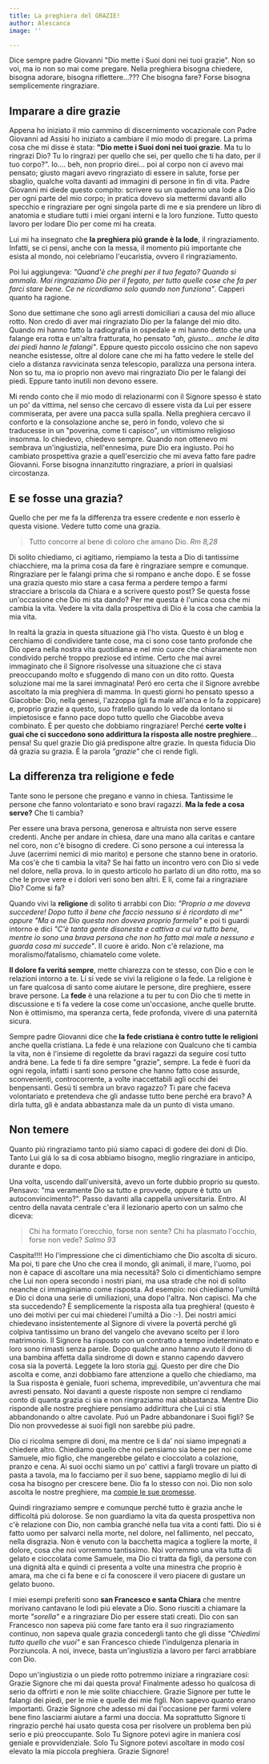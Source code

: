 ```yaml
---
title: La preghiera del GRAZIE!
author: Alescanca
image: ''

---
```

Dice sempre padre Giovanni "Dio mette i Suoi doni nei tuoi grazie". Non so voi, ma io non so mai come pregare. Nella preghiera bisogna chiedere, bisogna adorare, bisogna riflettere…??? Che bisogna fare? Forse bisogna semplicemente ringraziare.

## Imparare a dire grazie

Appena ho iniziato il mio cammino di discernimento vocazionale con Padre Giovanni ad Assisi ho iniziato a cambiare il mio modo di pregare. La prima cosa che mi disse è stata: **"Dio mette i Suoi doni nei tuoi grazie**. Ma tu lo ringrazi Dio? Tu lo ringrazi per quello che sei, per quello che ti ha dato, per il tuo corpo?".  Io…. beh, non proprio direi… poi al corpo non ci avevo mai pensato; giusto magari avevo ringraziato di essere in salute, forse per sbaglio, qualche volta davanti ad immagini di persone in fin di vita. Padre Giovanni mi diede questo compito: scrivere su un quaderno una lode a Dio per ogni parte del mio corpo; in pratica dovevo sia mettermi davanti allo specchio e ringraziare per ogni singola parte di me e sia prendere un libro di anatomia e studiare tutti i miei organi interni e la loro funzione. Tutto questo lavoro per lodare Dio per come mi ha creata. 

Lui mi ha insegnato che **la preghiera piú grande è la lode**, il ringraziamento. Infatti, se ci pensi, anche con la messa, il momento piú importante che esista al mondo, noi celebriamo l'eucaristia, ovvero il ringraziamento.

Poi lui aggiungeva: *"Quand'è che preghi per il tuo fegato? Quando si ammala. Mai ringraziamo Dio per il fegato, per tutto quelle cose che fa per farci stare bene. Ce ne ricordiamo solo quando non funziona"*. Capperi quanto ha ragione.

Sono due settimane che sono agli arresti domiciliari a causa del mio alluce rotto. Non credo di aver mai ringraziato Dio per la falange del mio dito. Quando mi hanno fatto la radiografia in ospedale e mi hanno detto che una falange era rotta e un'altra fratturata, ho pensato *"ah, giusto… anche le dita dei piedi hanno le falangi"*. Eppure questo piccolo ossicino che non sapevo neanche esistesse, oltre al dolore cane che mi ha fatto vedere le stelle del cielo a distanza ravvicinata senza telescopio, paralizza una persona intera. Non so tu, ma io proprio non avevo mai ringraziato Dio per le falangi dei piedi. Eppure tanto inutili non devono essere.


Mi rendo conto che il mio modo di relazionarmi con il Signore spesso è stato un po' da vittima, nel senso che cercavo di essere vista da Lui per essere commiserata, per avere una pacca sulla spalla. Nella preghiera cercavo il conforto e la consolazione anche se, peró in fondo, volevo che si traducesse in un "poverina, come ti capisco", un vittimismo religioso insomma. Io chiedevo, chiedevo sempre. Quando non ottenevo mi sembrava un'ingiustizia, nell'ennesima, pure Dio era ingiusto. Poi ho cambiato prospettiva grazie a quell'esercizio che mi aveva fatto fare padre Giovanni. Forse bisogna innanzitutto ringraziare, a priori in qualsiasi circostanza.


## E se fosse una grazia?

Quello che per me fa la differenza tra essere credente e non esserlo è questa visione. Vedere tutto come una grazia.

> Tutto concorre al bene di coloro che amano Dio. <cite>Rm 8,28</cite>

Di solito chiediamo, ci agitiamo, riempiamo la testa a Dio di tantissime chiacchiere, ma la prima cosa da fare è ringraziare sempre e comunque. Ringraziare per le falangi prima che si rompano e anche dopo. E se fosse una grazia questo mio stare a casa ferma a perdere tempo a farmi stracciare a briscola da Chiara e a scrivere questo post? Se questa fosse un'occasione che Dio mi sta dando? Per me questa è l'unica cosa che mi cambia la vita. Vedere la vita dalla prospettiva di Dio è la cosa che cambia la mia vita. 

In realtá la grazia in questa situazione giá l'ho vista. Questo è un blog e cerchiamo di condividere tante cose, ma ci sono cose tanto profonde che Dio opera nella nostra vita quotidiana e nel mio cuore che chiaramente non condivido perché troppo preziose ed intime. Certo che mai avrei immaginato che il Signore risolvesse una situazione che ci stava preoccupando molto e sfuggendo di mano con un dito rotto. Questa soluzione mai me la sarei immaginata! Peró ero certa che il Signore avrebbe ascoltato la mia preghiera di mamma. In questi giorni ho pensato spesso a Giacobbe: Dio, nella genesi, l'azzoppa (gli fa male all'anca e lo fa zoppicare) e, proprio grazie a questo, suo fratello quando lo vede da lontano si impietosisce e fanno pace dopo tutto quello che Giacobbe aveva combinato. È per questo che dobbiamo ringraziare! Perché **certe volte i guai che ci succedono sono addirittura la risposta alle nostre preghiere**… pensa! Su quel grazie Dio giá predispone altre grazie. In questa fiducia Dio dá grazia su grazia. È la parola *"grazie"* che ci rende figli. 


## La differenza tra religione e fede

Tante sono le persone che pregano e vanno in chiesa. Tantissime le persone che fanno volontariato e sono bravi ragazzi. **Ma la fede a cosa serve?** Che ti cambia?

Per essere una brava persona, generosa e altruista non serve essere credenti. Anche per andare in chiesa, dare una mano alla caritas e cantare nel coro, non c'è bisogno di credere. Ci sono persone a cui interessa la Juve  (acerrimi nemici di mio marito) e persone che stanno bene in oratorio. Ma cos'è che ti cambia la vita?
Se hai fatto un incontro vero con Dio si vede nel dolore, nella prova. Io in questo articolo ho parlato di un dito rotto, ma so che le prove vere e i dolori veri sono ben altri. E lí, come fai a ringraziare Dio? Come si fa? 

Quando vivi la **religione** di solito ti arrabbi con Dio: *"Proprio a me doveva succedere! Dopo tutto il bene che faccio nessuno si è ricordato di me" oppure "Ma a me Dio questa non doveva proprio farmela"* e poi ti guardi intorno e dici *"C'è tanta gente disonesta e cattiva a cui va tutto bene, mentre io sono una brava persona che non ho fatto mai male a nessuno e guarda cosa mi succede"*. Il cuore è arido. Non c'è relazione, ma moralismo/fatalismo, chiamatelo come volete.

**Il dolore fa veritá sempre**, mette chiarezza con te stesso, con Dio e con le relazioni intorno a te. Lí si vede se vivi la religione o la fede. La religione è un fare qualcosa di santo come aiutare le persone, dire preghiere, essere brave persone. La **fede** è una relazione a tu per tu con Dio che ti mette in discussione e ti fa vedere la cose come un'occasione, anche quelle brutte. Non è ottimismo, ma speranza certa, fede profonda, vivere di una paternitá sicura.

Sempre padre Giovanni dice che **la fede cristiana è contro tutte le religioni** anche quella cristiana. La fede è una relazione con Qualcuno che ti cambia la vita, non è l'insieme di regolette da bravi ragazzi da seguire cosí tutto andrá bene.  La fede ti fa dire sempre "grazie", sempre. La fede è fuori da ogni regola, infatti i santi sono persone che hanno fatto cose assurde, sconvenienti, controcorrente, a volte inaccettabili agli occhi dei benpensanti. Gesú ti sembra un bravo ragazzo? Ti pare che faceva volontariato e pretendeva che gli andasse tutto bene perché era bravo? A dirla tutta, gli è andata abbastanza male da un punto di vista umano. 

## Non temere

Quanto piú ringraziamo tanto piú siamo capaci di godere dei doni di Dio. Tanto Lui giá lo sa di cosa abbiamo bisogno, meglio ringraziare in anticipo, durante e dopo.
 
Una volta, uscendo dall'universitá, avevo un forte dubbio proprio su questo. Pensavo: "ma veramente Dio sa tutto e provvede, oppure è tutto un autoconvincimento?". Passo davanti alla cappella universitaria. Entro. Al centro della navata centrale c'era il lezionario aperto con un salmo che diceva: 

> Chi ha formato l'orecchio, forse non sente?  Chi ha plasmato l'occhio, forse non vede? <cite>Salmo 93 </cite>


Caspita!!!! Ho l'impressione che ci dimentichiamo che Dio ascolta di sicuro. Ma poi, ti pare che Uno che crea il mondo, gli animali, il mare, l'uomo, poi non è capace di ascoltare una mia necessitá? Solo ci dimentichiamo sempre che Lui non opera secondo i nostri piani, ma usa strade che noi di solito neanche ci immaginiamo come risposta. Ad esempio: noi chiediamo l'umiltá e Dio ci dona una serie di umiliazioni, una dopo l'altra. Non capisci. Ma che sta succedendo? È semplicemente la risposta alla tua preghiera! (questo è uno dei motivi per cui mai chiederei l'umiltá a Dio :-). Dei nostri amici chiedevano insistentemente al Signore di vivere la povertá perché gli colpiva tantissimo un brano del vangelo che avevano scelto per il loro matrimonio. Il Signore ha risposto con un contratto a tempo indeterminato e loro sono rimasti senza parole. Dopo qualche anno hanno avuto il dono di una bambina affetta dalla sindrome di down e stanno capendo davvero cosa sia la povertá. Leggete la loro storia [qui](https://cromosoma21.5p2p.it/vieni-e-seguimi/). 
Questo per dire che Dio ascolta e come, anzi dobbiamo fare attenzione a quello che chiediamo, ma la Sua risposta è geniale, fuori schema, imprevedibile, un'avventura che mai avresti pensato. Noi davanti a queste risposte non sempre ci rendiamo conto di quanta grazia ci sia e non ringraziamo mai abbastanza. Mentre Dio risponde alle nostre preghiere pensiamo addirittura che Lui ci stia abbandonando o altre cavolate. Puó un Padre abbandonare i Suoi figli? Se Dio non provvedesse ai suoi figli non sarebbe piú padre.
 
Dio ci ricolma sempre di doni, ma mentre ce li da' noi siamo impegnati a chiedere altro. Chiediamo quello che noi pensiamo sia bene per noi come Samuele, mio figlio, che mangerebbe gelato e cioccolato a colazione, pranzo e cena. Ai suoi occhi siamo un po' cattivi a fargli trovare un piatto di pasta a tavola, ma lo facciamo per il suo bene, sappiamo meglio di lui di cosa ha bisogno per crescere bene. Dio fa lo stesso con noi. Dio non solo ascolta le nostre preghiere, ma [compie le sue promesse](https://5p2p.it/dio-compie-le-sue-promesse-su-di-te).

Quindi ringraziamo sempre e comunque perché tutto è grazia anche le difficoltá piú dolorose. Se non guardiamo la vita da questa prospettiva non c'è relazione con Dio, non cambia granché nella tua vita a conti fatti. Dio si è fatto uomo per salvarci nella morte, nel dolore, nel fallimento, nel peccato, nella disgrazia. Non è venuto con la bacchetta magica a togliere la morte, il dolore, cosa che noi vorremmo tantissimo. Noi vorremmo una vita tutta di gelato e cioccolata come Samuele, ma Dio ci tratta da figli, da persone con una dignitá alta e quindi ci presenta a volte una minestra che proprio è amara, ma che ci fa bene e ci fa conoscere il vero piacere di gustare un gelato buono.

I miei esempi preferiti sono **san Francesco e santa Chiara** che mentre morivano cantavano le lodi piú elevate a Dio. Sono riusciti a chiamare la morte *"sorella"* e a ringraziare Dio per essere stati creati. Dio con san Francesco non sapeva piú come fare tanto era il suo ringraziamento continuo, non sapeva quale grazia concedergli tanto che gli disse *"Chiedimi tutto quello che vuoi"* e san Francesco chiede l'indulgenza plenaria in Porziuncola.  A noi, invece, basta un'ingiustizia a lavoro per farci arrabbiare con Dio.

Dopo un'ingiustizia o un piede rotto potremmo iniziare a ringraziare cosí:
Grazie Signore che mi dai questa prova! Finalmente adesso ho qualcosa di serio da offrirti e non le mie solite chiacchiere. Grazie Signore per tutte le falangi dei piedi, per le mie e quelle dei mie figli. Non sapevo quanto erano importanti. Grazie Signore che adesso mi dai l'occasione per farmi volere bene fino lasciarmi aiutare a farmi una doccia. Ma soprattutto Signore ti ringrazio perché hai usato questa cosa per risolvere un problema ben piú serio e piú preoccupante. Solo Tu Signore potevi agire in maniera cosí geniale e provvidenziale. Solo Tu Signore potevi ascoltare in modo cosí elevato la mia piccola preghiera. Grazie Signore!